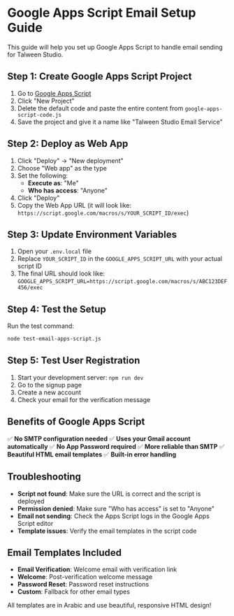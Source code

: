 # Google Apps Script Email Setup Guide

This guide will help you set up Google Apps Script to handle email sending for Talween Studio.

## Step 1: Create Google Apps Script Project

1. Go to [Google Apps Script](https://script.google.com/)
2. Click "New Project"
3. Delete the default code and paste the entire content from `google-apps-script-code.js`
4. Save the project and give it a name like "Talween Studio Email Service"

## Step 2: Deploy as Web App

1. Click "Deploy" → "New deployment"
2. Choose "Web app" as the type
3. Set the following:
   - **Execute as**: "Me"
   - **Who has access**: "Anyone"
4. Click "Deploy"
5. Copy the Web App URL (it will look like: `https://script.google.com/macros/s/YOUR_SCRIPT_ID/exec`)

## Step 3: Update Environment Variables

1. Open your `.env.local` file
2. Replace `YOUR_SCRIPT_ID` in the `GOOGLE_APPS_SCRIPT_URL` with your actual script ID
3. The final URL should look like: `GOOGLE_APPS_SCRIPT_URL=https://script.google.com/macros/s/ABC123DEF456/exec`

## Step 4: Test the Setup

Run the test command:
```bash
node test-email-apps-script.js
```

## Step 5: Test User Registration

1. Start your development server: `npm run dev`
2. Go to the signup page
3. Create a new account
4. Check your email for the verification message

## Benefits of Google Apps Script

✅ **No SMTP configuration needed**
✅ **Uses your Gmail account automatically**
✅ **No App Password required**
✅ **More reliable than SMTP**
✅ **Beautiful HTML email templates**
✅ **Built-in error handling**

## Troubleshooting

- **Script not found**: Make sure the URL is correct and the script is deployed
- **Permission denied**: Make sure "Who has access" is set to "Anyone"
- **Email not sending**: Check the Apps Script logs in the Google Apps Script editor
- **Template issues**: Verify the email templates in the script code

## Email Templates Included

- **Email Verification**: Welcome email with verification link
- **Welcome**: Post-verification welcome message
- **Password Reset**: Password reset instructions
- **Custom**: Fallback for other email types

All templates are in Arabic and use beautiful, responsive HTML design!
